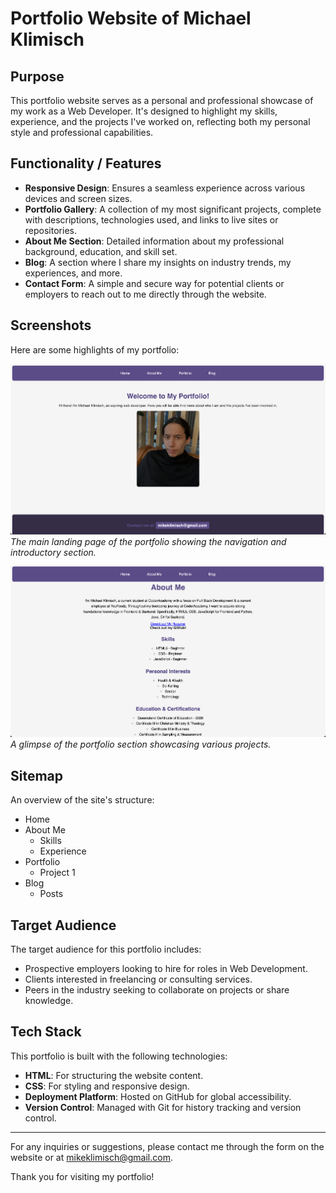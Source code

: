 # Portfolio Website of Michael Klimisch

## Purpose

This portfolio website serves as a personal and professional showcase of my work as a Web Developer. It's designed to highlight my skills, experience, and the projects I've worked on, reflecting both my personal style and professional capabilities.

## Functionality / Features

- **Responsive Design**: Ensures a seamless experience across various devices and screen sizes.
- **Portfolio Gallery**: A collection of my most significant projects, complete with descriptions, technologies used, and links to live sites or repositories.
- **About Me Section**: Detailed information about my professional background, education, and skill set.
- **Blog**: A section where I share my insights on industry trends, my experiences, and more.
- **Contact Form**: A simple and secure way for potential clients or employers to reach out to me directly through the website.

## Screenshots

Here are some highlights of my portfolio:

![Homepage Screenshot](/assets/Home.png)
*The main landing page of the portfolio showing the navigation and introductory section.*

![About Me Screenshot](/assets/AboutMe.png)
*A glimpse of the portfolio section showcasing various projects.*

## Sitemap

An overview of the site's structure:

- Home
- About Me
  - Skills
  - Experience
- Portfolio
  - Project 1
- Blog
  - Posts

## Target Audience

The target audience for this portfolio includes:

- Prospective employers looking to hire for roles in Web Development.
- Clients interested in freelancing or consulting services.
- Peers in the industry seeking to collaborate on projects or share knowledge.

## Tech Stack

This portfolio is built with the following technologies:

- **HTML**: For structuring the website content.
- **CSS**: For styling and responsive design.
- **Deployment Platform**: Hosted on GitHub for global accessibility.
- **Version Control**: Managed with Git for history tracking and version control.

---

For any inquiries or suggestions, please contact me through the form on the website or at mikeklimisch@gmail.com.

Thank you for visiting my portfolio!